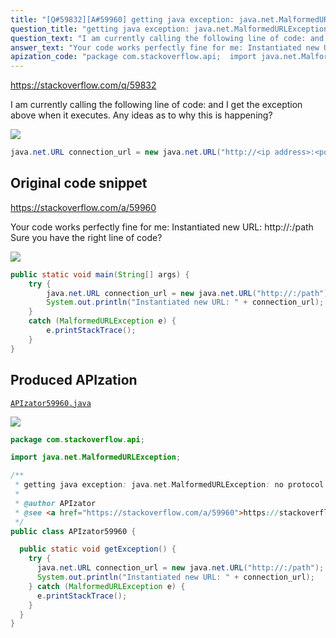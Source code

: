 ```yaml
---
title: "[Q#59832][A#59960] getting java exception: java.net.MalformedURLException: no protocol"
question_title: "getting java exception: java.net.MalformedURLException: no protocol"
question_text: "I am currently calling the following line of code: and I get the exception above when it executes.  Any ideas as to why this is happening?"
answer_text: "Your code works perfectly fine for me: Instantiated new URL: http://:/path Sure you have the right line of code?"
apization_code: "package com.stackoverflow.api;  import java.net.MalformedURLException;  /**  * getting java exception: java.net.MalformedURLException: no protocol  *  * @author APIzator  * @see <a href=\"https://stackoverflow.com/a/59960\">https://stackoverflow.com/a/59960</a>  */ public class APIzator59960 {    public static void getException() {     try {       java.net.URL connection_url = new java.net.URL(\"http://:/path\");       System.out.println(\"Instantiated new URL: \" + connection_url);     } catch (MalformedURLException e) {       e.printStackTrace();     }   } }"
---
```


https://stackoverflow.com/q/59832

I am currently calling the following line of code:
and I get the exception above when it executes.  Any ideas as to why this is happening?


<div class="code-logo"><img src="/stackoverflow.png" /></div>

```java
java.net.URL connection_url = new java.net.URL("http://<ip address>:<port>/path");
```


## Original code snippet

https://stackoverflow.com/a/59960

Your code works perfectly fine for me:
Instantiated new URL: http://:/path
Sure you have the right line of code?

<div class="code-logo"><img src="/stackoverflow.png" /></div>

```java
public static void main(String[] args) {
    try {
        java.net.URL connection_url = new java.net.URL("http://:/path");
        System.out.println("Instantiated new URL: " + connection_url);
    }
    catch (MalformedURLException e) {
        e.printStackTrace();
    }
}
```

## Produced APIzation

[`APIzator59960.java`](https://github.com/pasqualesalza/apization/raw/main/data/search/APIzator59960.java)

<div class="code-logo"><img src="/apizator.png" /></div>

```java
package com.stackoverflow.api;

import java.net.MalformedURLException;

/**
 * getting java exception: java.net.MalformedURLException: no protocol
 *
 * @author APIzator
 * @see <a href="https://stackoverflow.com/a/59960">https://stackoverflow.com/a/59960</a>
 */
public class APIzator59960 {

  public static void getException() {
    try {
      java.net.URL connection_url = new java.net.URL("http://:/path");
      System.out.println("Instantiated new URL: " + connection_url);
    } catch (MalformedURLException e) {
      e.printStackTrace();
    }
  }
}

```